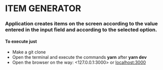 # ITEM GENERATOR

### Application creates items on the screen according to the value entered in the input field and according to the selected option.


#### To execute just
* Make a git clone
* Open the terminal and execute the commands **yarn** after **yarn dev**
* Open the browser on the way: <127.0.0.1:3000> or <localhost:3000>



